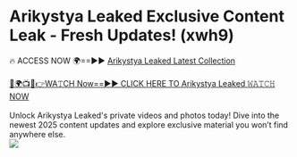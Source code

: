 # Arikystya Leaked Exclusive Content Leak - Fresh Updates! (xwh9)

🔥 ACCESS NOW 🌍==►► <a href="https://tinyurl.com/kvy9nzfs" rel="nofollow">Arikystya Leaked Latest Collection</a>
<br><br>
[🔴🌍📺📱👉WA𝚃CH Now==►► CLICK HERE TO Arikystya Leaked 𝚆𝙰𝚃𝙲𝙷 NOW](https://tinyurl.com/kvy9nzfs)
<br><br>
Unlock Arikystya Leaked's private videos and photos today! Dive into the newest 2025 content updates and explore exclusive material you won’t find anywhere else.
<br>
<a href="https://tinyurl.com/kvy9nzfs" rel="nofollow" data-target="animated-image.originalLink"><img src="https://camo.githubusercontent.com/8a4f000d20f83aca3bf7ec5f350d767afa0574a8a352519fd8cfa583a6f93a33/68747470733a2f2f692e696d6775722e636f6d2f644a486b345a712e676966" data-canonical-src="https://i.imgur.com/dJHk4Zq.gif" style="max-width: 100%; display: inline-block;" data-target="animated-image.originalImage"></a>
<br>

